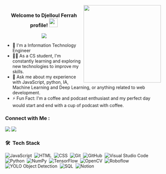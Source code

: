 
<img width="250" align="right" src="https://c.tenor.com/_DOBjnGspYAAAAAM/code-coding.gif">

<h3 align="center">
  Welcome to Djelloul Ferrah profile!
  <img src="https://media.giphy.com/media/hvRJCLFzcasrR4ia7z/giphy.gif" width="28">
</h3>

<!-- Typing SVG by DenverCoder1 - https://github.com/DenverCoder1/readme-typing-svg -->
<p align="center">
  <a href="https://github.com/DenverCoder1/readme-typing-svg"><img src="https://readme-typing-svg.herokuapp.com/?lines=Web%20development;Always%20learning%20new%20things&font=Fira%20Code&center=true&width=440&height=45&color=f75c7e&vCenter=true&size=22"></a>
</p> 

- 🏢 I'm a  Information Technology Engineer
- 👨‍💻 As a CS student, I'm constantly learning and exploring new technologies to improve my skills.
- 💬 Ask me about my experience with JavaScript, python, IA, Machine Learning and  Deep Learning, or anything related to web development.
- ⚡ Fun Fact: I'm a coffee and podcast enthusiast and my perfect day would start and end with a cup of podcast with coffee.


### Connect with Me :

<a href="www.linkedin.com/in/ferrah-djelloul-b5292b227" target="_blank"><img src="https://img.shields.io/badge/-LinkedIn%20-0077B5?style=for-the-badge&logo=Linkedin&logoColor=white"/></a>
<a href="mailto:fe.djelloul5@gmail.com" target="_blank"><img src="https://img.shields.io/badge/-Gmail%20-0077B5?style=for-the-badge&logo=Gmail&logoColor=white"/></a>

### 🛠 &nbsp;Tech Stack
![JavaScript](https://img.shields.io/badge/-JavaScript-05122A?style=flat&logo=javascript)&nbsp;
![HTML](https://img.shields.io/badge/-HTML-05122A?style=flat&logo=HTML5)&nbsp;
![CSS](https://img.shields.io/badge/-CSS-05122A?style=flat&logo=CSS3&logoColor=1572B6)&nbsp;
![Git](https://img.shields.io/badge/-Git-05122A?style=flat&logo=git)&nbsp;
![GitHub](https://img.shields.io/badge/-GitHub-05122A?style=flat&logo=github)&nbsp;
![Visual Studio Code](https://img.shields.io/badge/-Visual%20Studio%20Code-05122A?style=flat&logo=visual-studio-code&logoColor=007ACC)&nbsp;
![Python](https://img.shields.io/badge/-Python%20-05122A?style=flat&logo=python)&nbsp;
![NumPy](https://img.shields.io/badge/-NumPy-05122A?style=flat&logo=numpy)&nbsp;
![TensorFlow](https://img.shields.io/badge/-TensorFlow-05122A?style=flat&logo=tensorflow)&nbsp;
![OpenCV](https://img.shields.io/badge/-OpenCV-05122A?style=flat&logo=opencv)&nbsp;
![Roboflow](https://img.shields.io/badge/-Roboflow-05122A?style=flat&logo=roboflow)&nbsp;
![YOLO Object Detection](https://img.shields.io/badge/-YOLO%20Object%20Detection-05122A?style=flat)&nbsp;
![SQL](https://img.shields.io/badge/-SQL-05122A?style=flat)&nbsp;
![Notion](https://img.shields.io/badge/-Notion-05122A?style=flat)
